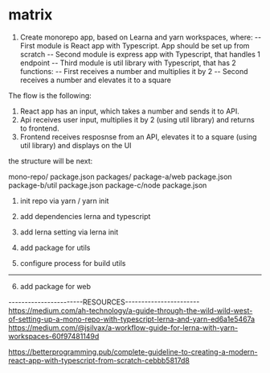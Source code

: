 # matrix

1. Create monorepo app, based on Learna and yarn workspaces, where:
-- First module is React app with Typescript. App should be set up from scratch
-- Second module is express app with Typescript, that handles 1 endpoint
-- Third module is util library with Typescript, that has 2 functions:
-- First receives a number and multiplies it by 2
-- Second receives a number and elevates it to a square

 The flow is the following:
1. React app has an input, which takes a number and sends it to API.
2. Api receives user input, multiplies it by 2 (using util library) and returns to frontend.
3. Frontend receives resposnse from an API, elevates it to a square (using util library) and displays on the UI


the structure will be next:

mono-repo/
  package.json
  packages/
    package-a/web
      package.json
    package-b/util
      package.json
    package-c/node
      package.json


1. init repo via yarn / yarn init
2. add dependencies lerna and typescript
3. add lerna setting via lerna init

4. add package for utils
5. configure process for build utils
---
6. add package for web





-----------------------RESOURCES-----------------------
https://medium.com/ah-technology/a-guide-through-the-wild-wild-west-of-setting-up-a-mono-repo-with-typescript-lerna-and-yarn-ed6a1e5467a
https://medium.com/@jsilvax/a-workflow-guide-for-lerna-with-yarn-workspaces-60f97481149d

https://betterprogramming.pub/complete-guideline-to-creating-a-modern-react-app-with-typescript-from-scratch-cebbb5817d8

